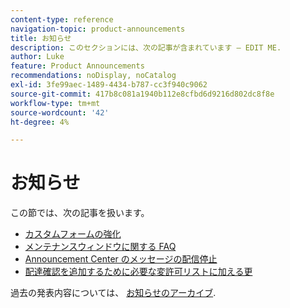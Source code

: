 ```yaml
---
content-type: reference
navigation-topic: product-announcements
title: お知らせ
description: このセクションには、次の記事が含まれています — EDIT ME.
author: Luke
feature: Product Announcements
recommendations: noDisplay, noCatalog
exl-id: 3fe99aec-1489-4434-b787-cc3f940c9062
source-git-commit: 417b8c081a1940b112e8cfbd6d9216d802dc8f8e
workflow-type: tm+mt
source-wordcount: '42'
ht-degree: 4%

---
```


# お知らせ

この節では、次の記事を扱います。

* [カスタムフォームの強化](../../product-announcements/announcements/custom-form-enhancements.md)
* [メンテナンスウィンドウに関する FAQ](../../product-announcements/announcements/maintenance-window-faq.md)
* [Announcement Center のメッセージの配信停止](unsubscribe-from-ac-messages.md)
* [配達確認を追加するために必要な変許可リストに加える更](proofhq-domain-change-workfront.md)



過去の発表内容については、 [お知らせのアーカイブ](announcement-archive/announcement-archive.md).
